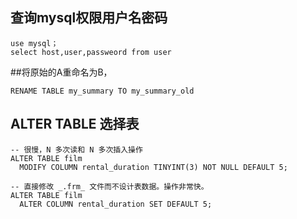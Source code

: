 
## 查询mysql权限用户名密码
````
use mysql；
select host,user,passweord from user
````
##将原始的A重命名为B，
````
RENAME TABLE my_summary TO my_summary_old
````
## ALTER TABLE 选择表
````
-- 很慢，N 多次读和 N 多次插入操作
ALTER TABLE film
  MODIFY COLUMN rental_duration TINYINT(3) NOT NULL DEFAULT 5;

-- 直接修改 _.frm_ 文件而不设计表数据。操作非常快。
ALTER TABLE film
  ALTER COLUMN rental_duration SET DEFAULT 5;
````